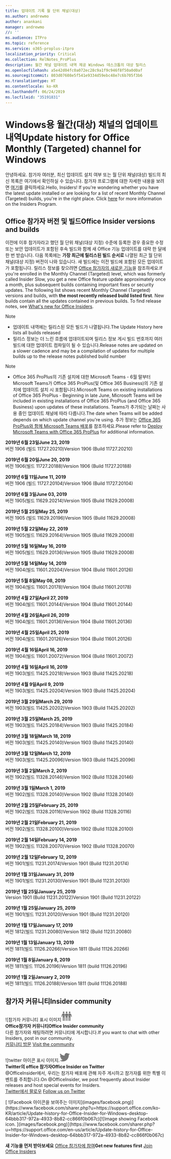 ```yaml
---
title: 업데이트 기록 월 단위 채널(대상)
ms.author: andrewmo
author: anankani
manager: andrewmo
//: ''
ms.audience: ITPro
ms.topic: reference
ms.service: o365-proplus-itpro
localization_priority: Critical
ms.collection: RelNotes_ProPlus
description: 월간 채널 업데이트 내역 제공 Windows 데스크톱의 대상 릴리스
ms.openlocfilehash: a5e42d04fc0a072ec28c9a1f9c946f8f50a0d0af
ms.sourcegitcommit: 803d07608e5f541e9334d59ebc48e7c6b705f3b6
ms.translationtype: HT
ms.contentlocale: ko-KR
ms.lasthandoff: 06/24/2019
ms.locfileid: "35191831"
---
```

# <a name="update-history-for-office-monthly-targeted-channel-for-windows"></a><span data-ttu-id="ef71c-103">Windows용 월간(대상) 채널의 업데이트 내역</span><span class="sxs-lookup"><span data-stu-id="ef71c-103">Update history for Office Monthly (Targeted) channel for Windows</span></span>

<span data-ttu-id="ef71c-p101">안녕하세요. 참가자 여러분, 최신 업데이트 설치 여부 또는 월 단위 채널(대상) 빌드의 최신 목록은 여기에서 확인하실 수 있습니다. 참가자 프로그램에 대한 자세한 내용을 보려면 [여기](https://insider.office.com/)를 클릭하세요.</span><span class="sxs-lookup"><span data-stu-id="ef71c-p101">Hello, Insiders! If you're wondering whether you have the latest update installed or are looking for a list of recent Monthly Channel (Targeted) builds, you're in the right place. Click [here](https://insider.office.com/) for more information on the Insiders Program.</span></span>

## <a name="office-insider-versions-and-builds"></a><span data-ttu-id="ef71c-107">Office 참가자 버전 및 빌드</span><span class="sxs-lookup"><span data-stu-id="ef71c-107">Office Insider versions and builds</span></span>

<span data-ttu-id="ef71c-p102">이전에 이후 참가자라고 했던 월 단위 채널(대상 지정) 수준에 등록한 경우 중요한 수정 또는 보안 업데이트가 포함된 후속 빌드와 함께 새 Office 기능 업데이트를 대략 한 달에 한 번 받습니다. 다음 목록에는 **가장 최근에 릴리스된 빌드 순서로** 나열된 최근 월 단위 채널(대상 지정) 버전이 나와 있습니다. 새 빌드에는 이전 빌드에 포함된 모든 업데이트가 포함됩니다. 릴리스 정보를 찾으려면 [Office 참가자의 새로운 기능](https://support.office.com/ko-KR/article/what-s-new-for-office-insiders-c152d1e2-96ff-4ce9-8c14-e74e13847a24)을 참조하세요.</span><span class="sxs-lookup"><span data-stu-id="ef71c-p102">If you're enrolled in the Monthly Channel (Targeted) level, which was formerly called Insider Slow, you get a new Office feature update approximately once a month, plus subsequent builds containing important fixes or security updates. The following list shows recent Monthly Channel (Targeted) versions and builds, with **the most recently released build listed first**. New builds contain all the updates contained in previous builds. To find release notes, see [What's new for Office Insiders](https://support.office.com/en-us/article/what-s-new-for-office-insiders-c152d1e2-96ff-4ce9-8c14-e74e13847a24).</span></span>

> [!NOTE]
> - <span data-ttu-id="ef71c-112">업데이트 내역에는 릴리스된 모든 빌드가 나열됩니다.</span><span class="sxs-lookup"><span data-stu-id="ef71c-112">The Update History here lists all builds released</span></span>
> - <span data-ttu-id="ef71c-113">릴리스 정보는 더 느린 흐름에 업데이트되며 릴리스 정보 게시 빌드 번호까지 여러 빌드에 대한 업데이트 컴파일이 될 수 있습니다.</span><span class="sxs-lookup"><span data-stu-id="ef71c-113">Release notes are updated on a slower cadence and may be a compilation of updates for multiple builds up to the release notes published build number</span></span>

 > [!NOTE]
> - <span data-ttu-id="ef71c-114">Office 365 ProPlus의 기존 설치에 대한 Microsoft Teams - 6월 말부터 Microsoft Teams가 Office 365 ProPlus(및 Office 365 Business)의 기존 설치에 업데이트 설치 시 포함됩니다.</span><span class="sxs-lookup"><span data-stu-id="ef71c-114">Microsoft Teams on existing installations of Office 365 ProPlus - Beginning in late June, Microsoft Teams will be included in existing installations of Office 365 ProPlus (and Office 365 Business) upon updates of these installations.</span></span> <span data-ttu-id="ef71c-115">Teams가 추가되는 날짜는 사용 중인 업데이트 채널에 따라 다릅니다.</span><span class="sxs-lookup"><span data-stu-id="ef71c-115">The date when Teams will be added depends on which update channel you're using.</span></span> <span data-ttu-id="ef71c-116">추가 정보는 [Office 365 ProPlus와 함께 Microsoft Teams 배포](https://docs.microsoft.com/ko-KR/deployoffice/teams-install)를 참조하세요.</span><span class="sxs-lookup"><span data-stu-id="ef71c-116">Please refer to [Deploy Microsoft Teams with Office 365 ProPlus](https://docs.microsoft.com/en-us/deployoffice/teams-install) for additional information.</span></span>

[//]: # (제거하지 마십시오)

<span data-ttu-id="ef71c-118">**2019년 6월 23일**</span><span class="sxs-lookup"><span data-stu-id="ef71c-118">**June 23, 2019**</span></span><br/>
<span data-ttu-id="ef71c-119">버전 1906 (빌드 11727.20210)</span><span class="sxs-lookup"><span data-stu-id="ef71c-119">Version 1906 (Build 11727.20210)</span></span><br/>

<span data-ttu-id="ef71c-120">**2019년 6월 20일**</span><span class="sxs-lookup"><span data-stu-id="ef71c-120">**June 20, 2019**</span></span><br/>
<span data-ttu-id="ef71c-121">버전 1906(빌드 11727.20188)</span><span class="sxs-lookup"><span data-stu-id="ef71c-121">Version 1906 (Build 11727.20188)</span></span><br/>

<span data-ttu-id="ef71c-122">**2019년 6월 11일**</span><span class="sxs-lookup"><span data-stu-id="ef71c-122">**June 11, 2019**</span></span><br/>
<span data-ttu-id="ef71c-123">버전 1906 (빌드 11727.20104)</span><span class="sxs-lookup"><span data-stu-id="ef71c-123">Version 1906 (Build 11727.20104)</span></span><br/>

<span data-ttu-id="ef71c-124">**2019년 6월 3일**</span><span class="sxs-lookup"><span data-stu-id="ef71c-124">**June 03, 2019**</span></span><br/>
<span data-ttu-id="ef71c-125">버전 1905(빌드 11629.20214)</span><span class="sxs-lookup"><span data-stu-id="ef71c-125">Version 1905 (Build 11629.20008)</span></span><br/>

<span data-ttu-id="ef71c-126">**2019년 5월 25일**</span><span class="sxs-lookup"><span data-stu-id="ef71c-126">**May 25, 2019**</span></span><br/>
<span data-ttu-id="ef71c-127">버전 1905 (빌드 11629.20196)</span><span class="sxs-lookup"><span data-stu-id="ef71c-127">Version 1905 (Build 11629.20008)</span></span><br/>

<span data-ttu-id="ef71c-128">**2019년 5월 22일**</span><span class="sxs-lookup"><span data-stu-id="ef71c-128">**May 22, 2019**</span></span><br/> <span data-ttu-id="ef71c-129">버전 1905(빌드 11629.20164)</span><span class="sxs-lookup"><span data-stu-id="ef71c-129">Version 1905 (Build 11629.20008)</span></span><br/>

<span data-ttu-id="ef71c-130">**2019년 5월 16일**</span><span class="sxs-lookup"><span data-stu-id="ef71c-130">**May 16, 2019**</span></span><br/>
<span data-ttu-id="ef71c-131">버전 1905(빌드 11629.20136)</span><span class="sxs-lookup"><span data-stu-id="ef71c-131">Version 1905 (Build 11629.20008)</span></span><br/>

<span data-ttu-id="ef71c-132">**2019년 5월 14일**</span><span class="sxs-lookup"><span data-stu-id="ef71c-132">**May 14, 2019**</span></span><br/>
<span data-ttu-id="ef71c-133">버전 1904(빌드 11601.20204)</span><span class="sxs-lookup"><span data-stu-id="ef71c-133">Version 1904 (Build 11601.20126)</span></span><br/>

<span data-ttu-id="ef71c-134">**2019년 5월 8일**</span><span class="sxs-lookup"><span data-stu-id="ef71c-134">**May 08, 2019**</span></span><br/>
<span data-ttu-id="ef71c-135">버전 1904(빌드 11601.20178)</span><span class="sxs-lookup"><span data-stu-id="ef71c-135">Version 1904 (Build 11601.20178)</span></span><br/>

<span data-ttu-id="ef71c-136">**2019년 4월 27일**</span><span class="sxs-lookup"><span data-stu-id="ef71c-136">**April 27, 2019**</span></span><br/>
<span data-ttu-id="ef71c-137">버전 1904(빌드 11601.20144)</span><span class="sxs-lookup"><span data-stu-id="ef71c-137">Version 1904 (Build 11601.20144)</span></span><br/>

<span data-ttu-id="ef71c-138">**2019년 4월 26일**</span><span class="sxs-lookup"><span data-stu-id="ef71c-138">**April 26, 2019**</span></span><br/>
<span data-ttu-id="ef71c-139">버전 1904(빌드 11601.20136)</span><span class="sxs-lookup"><span data-stu-id="ef71c-139">Version 1904 (Build 11601.20136)</span></span><br/>

<span data-ttu-id="ef71c-140">**2019년 4월 25일**</span><span class="sxs-lookup"><span data-stu-id="ef71c-140">**April 25, 2019**</span></span><br/>
<span data-ttu-id="ef71c-141">버전 1904(빌드 11601.20126)</span><span class="sxs-lookup"><span data-stu-id="ef71c-141">Version 1904 (Build 11601.20126)</span></span><br/>

<span data-ttu-id="ef71c-142">**2019년 4월 16일**</span><span class="sxs-lookup"><span data-stu-id="ef71c-142">**April 16, 2019**</span></span><br/>
<span data-ttu-id="ef71c-143">버전 1904(빌드 11601.20072)</span><span class="sxs-lookup"><span data-stu-id="ef71c-143">Version 1904 (Build 11601.20072)</span></span><br/>

<span data-ttu-id="ef71c-144">**2019년 4월 16일**</span><span class="sxs-lookup"><span data-stu-id="ef71c-144">**April 16, 2019**</span></span><br/>
<span data-ttu-id="ef71c-145">버전 1903(빌드 11425.20218)</span><span class="sxs-lookup"><span data-stu-id="ef71c-145">Version 1903 (Build 11425.20218)</span></span><br/>

<span data-ttu-id="ef71c-146">**2019년 4월 9일**</span><span class="sxs-lookup"><span data-stu-id="ef71c-146">**April 9, 2019**</span></span><br/>
<span data-ttu-id="ef71c-147">버전 1903(빌드 11425.20204)</span><span class="sxs-lookup"><span data-stu-id="ef71c-147">Version 1903 (Build 11425.20204)</span></span><br/>

<span data-ttu-id="ef71c-148">**2019년 3월 29일**</span><span class="sxs-lookup"><span data-stu-id="ef71c-148">**March 29, 2019**</span></span><br/> <span data-ttu-id="ef71c-149">버전 1903(빌드 11425.20202)</span><span class="sxs-lookup"><span data-stu-id="ef71c-149">Version 1903 (Build 11425.20202)</span></span><br/>

<span data-ttu-id="ef71c-150">**2019년 3월 25일**</span><span class="sxs-lookup"><span data-stu-id="ef71c-150">**March 25, 2019**</span></span><br/> <span data-ttu-id="ef71c-151">버전 1903(빌드 11425.20184)</span><span class="sxs-lookup"><span data-stu-id="ef71c-151">Version 1903 (Build 11425.20184)</span></span><br/>

<span data-ttu-id="ef71c-152">**2019년 3월 18일**</span><span class="sxs-lookup"><span data-stu-id="ef71c-152">**March 18, 2019**</span></span><br/> <span data-ttu-id="ef71c-153">버전 1903(빌드 11425.20140)</span><span class="sxs-lookup"><span data-stu-id="ef71c-153">Version 1903 (Build 11425.20140)</span></span><br/>

<span data-ttu-id="ef71c-154">**2019년 3월 12일**</span><span class="sxs-lookup"><span data-stu-id="ef71c-154">**March 12, 2019**</span></span><br/> <span data-ttu-id="ef71c-155">버전 1903(빌드 11425.20096)</span><span class="sxs-lookup"><span data-stu-id="ef71c-155">Version 1903 (Build 11425.20096)</span></span><br/>

<span data-ttu-id="ef71c-156">**2019년 3월 2일**</span><span class="sxs-lookup"><span data-stu-id="ef71c-156">**March 2, 2019**</span></span><br/> <span data-ttu-id="ef71c-157">버전 1902(빌드 11328.20146)</span><span class="sxs-lookup"><span data-stu-id="ef71c-157">Version 1902 (Build 11328.20146)</span></span><br/>

<span data-ttu-id="ef71c-158">**2019년 3월 1일**</span><span class="sxs-lookup"><span data-stu-id="ef71c-158">**March 1, 2019**</span></span><br/> <span data-ttu-id="ef71c-159">버전 1902(빌드 11328.20140)</span><span class="sxs-lookup"><span data-stu-id="ef71c-159">Version 1902 (Build 11328.20140)</span></span><br/>

<span data-ttu-id="ef71c-160">**2019년 2월 25일**</span><span class="sxs-lookup"><span data-stu-id="ef71c-160">**February 25, 2019**</span></span><br/> <span data-ttu-id="ef71c-161">버전 1902(빌드 11328.20116)</span><span class="sxs-lookup"><span data-stu-id="ef71c-161">Version 1902 (Build 11328.20116)</span></span><br/>

<span data-ttu-id="ef71c-162">**2019년 2월 21일**</span><span class="sxs-lookup"><span data-stu-id="ef71c-162">**February 21, 2019**</span></span><br/> <span data-ttu-id="ef71c-163">버전 1902(빌드 11328.20100)</span><span class="sxs-lookup"><span data-stu-id="ef71c-163">Version 1902 (Build 11328.20100)</span></span><br/>

<span data-ttu-id="ef71c-164">**2019년 2월 14일**</span><span class="sxs-lookup"><span data-stu-id="ef71c-164">**February 14, 2019**</span></span><br/> <span data-ttu-id="ef71c-165">버전 1902(빌드 11328.20070)</span><span class="sxs-lookup"><span data-stu-id="ef71c-165">Version 1902 (Build 11328.20070)</span></span><br/>

<span data-ttu-id="ef71c-166">**2019년 2월 12일**</span><span class="sxs-lookup"><span data-stu-id="ef71c-166">**February 12, 2019**</span></span><br/> <span data-ttu-id="ef71c-167">버전 1901(빌드 11231.20174)</span><span class="sxs-lookup"><span data-stu-id="ef71c-167">Version 1901 (Build 11231.20174)</span></span><br/>

<span data-ttu-id="ef71c-168">**2019년 1월 31일**</span><span class="sxs-lookup"><span data-stu-id="ef71c-168">**January 31, 2019**</span></span><br/> <span data-ttu-id="ef71c-169">버전 1901(빌드 11231.20130)</span><span class="sxs-lookup"><span data-stu-id="ef71c-169">Version 1901 (Build 11231.20130)</span></span><br/> 

<span data-ttu-id="ef71c-170">**2019년 1월 25일**</span><span class="sxs-lookup"><span data-stu-id="ef71c-170">**January 25, 2019**</span></span><br/> <span data-ttu-id="ef71c-171">Version 1901 (Build 11231.20122)</span><span class="sxs-lookup"><span data-stu-id="ef71c-171">Version 1901 (Build 11231.20122)</span></span><br/> 

<span data-ttu-id="ef71c-172">**2019년 1월 25일**</span><span class="sxs-lookup"><span data-stu-id="ef71c-172">**January 25, 2019**</span></span><br/> <span data-ttu-id="ef71c-173">버전 1901(빌드 11231.20120)</span><span class="sxs-lookup"><span data-stu-id="ef71c-173">Version 1901 (Build 11231.20120)</span></span><br/> 

<span data-ttu-id="ef71c-174">**2019년 1월 17일**</span><span class="sxs-lookup"><span data-stu-id="ef71c-174">**January 17, 2019**</span></span><br/> <span data-ttu-id="ef71c-175">버전 1812(빌드 11231.20080)</span><span class="sxs-lookup"><span data-stu-id="ef71c-175">Version 1812 (Build 11231.20080)</span></span><br/> 

<span data-ttu-id="ef71c-176">**2019년 1월 13일**</span><span class="sxs-lookup"><span data-stu-id="ef71c-176">**January 13, 2019**</span></span><br/> <span data-ttu-id="ef71c-177">버전 1811(빌드 11126.20266)</span><span class="sxs-lookup"><span data-stu-id="ef71c-177">Version 1811 (Build 11126.20266)</span></span><br/>

<span data-ttu-id="ef71c-178">**2019년 1월 8일**</span><span class="sxs-lookup"><span data-stu-id="ef71c-178">**January 8, 2019**</span></span><br/> <span data-ttu-id="ef71c-179">버전 1811(빌드 11126.20196)</span><span class="sxs-lookup"><span data-stu-id="ef71c-179">Version 1811 (build 11126.20196)</span></span><br/> 

<span data-ttu-id="ef71c-180">**2019년 1월 2일**</span><span class="sxs-lookup"><span data-stu-id="ef71c-180">**January 2, 2019**</span></span><br/> <span data-ttu-id="ef71c-181">버전 1811(빌드 11126.20188)</span><span class="sxs-lookup"><span data-stu-id="ef71c-181">Version 1811 (build 11126.20188)</span></span><br/> 


## <a name="insider-community"></a><span data-ttu-id="ef71c-182">참가자 커뮤니티</span><span class="sxs-lookup"><span data-stu-id="ef71c-182">Insider community</span></span>

<span data-ttu-id="ef71c-183">![참가자 커뮤니티 표시 이미지</span><span class="sxs-lookup"><span data-stu-id="ef71c-183">![Image showing insider community.</span></span> ](images/insidercommunity.png)<br/>
<span data-ttu-id="ef71c-184">**Office참가자 커뮤니티**</span><span class="sxs-lookup"><span data-stu-id="ef71c-184">**Office Insider community**</span></span><br/> <span data-ttu-id="ef71c-185">다른 참가자와 채팅하려면 커뮤니티에 게시합니다.</span><span class="sxs-lookup"><span data-stu-id="ef71c-185">If you want to chat with other Insiders, post in our community.</span></span><br/><span data-ttu-id="ef71c-186"> 
[커뮤니티 방문](https://go.microsoft.com/fwlink/?linkid=843493)</span><span class="sxs-lookup"><span data-stu-id="ef71c-186"> 
[Visit the community](https://go.microsoft.com/fwlink/?linkid=843493)</span></span><br/> 

<span data-ttu-id="ef71c-187">![twitter 아이콘 표시 이미지.</span><span class="sxs-lookup"><span data-stu-id="ef71c-187">![Image showing twitter icon.</span></span> ](images/twitter.png)<br/>
<span data-ttu-id="ef71c-188">**Twitter의 office 참가자**</span><span class="sxs-lookup"><span data-stu-id="ef71c-188">**Office Insider on Twitter**</span></span><br/> <span data-ttu-id="ef71c-189">@OfficeInsider에서, 우리는 참가자 배포에 관해 자주 게시하고 참가자를 위한 특별 이벤트를 주최합니다.</span><span class="sxs-lookup"><span data-stu-id="ef71c-189">On @OfficeInsider, we post frequently about Insider releases and host special events for Insiders.</span></span><br/><span data-ttu-id="ef71c-190"> 
[Twitter에서 팔로우](https://go.microsoft.com/fwlink/?linkid=717717)</span><span class="sxs-lookup"><span data-stu-id="ef71c-190"> 
[Follow us on Twitter](https://go.microsoft.com/fwlink/?linkid=717717)</span></span><br/> 

<span data-ttu-id="ef71c-191">
  [
  ![Facebook 아이콘을 보여주는 이미지](images/facebook.png)](https://www.facebook.com/sharer.php?u=https://support.office.com/ko-KR/article/Update-history-for-Office-Insider-for-Windows-desktop-64bbb317-972a-4933-8b82-cc866f0b067c)</span><span class="sxs-lookup"><span data-stu-id="ef71c-191">[![Image showing Facebook icon. ](images/facebook.png)](https://www.facebook.com/sharer.php?u=https://support.office.com/en-us/article/Update-history-for-Office-Insider-for-Windows-desktop-64bbb317-972a-4933-8b82-cc866f0b067c)</span></span>       


<span data-ttu-id="ef71c-192">**새 기능을 먼저 받아보세요**
[Office 참가자에 참여](https://insider.office.com/)</span><span class="sxs-lookup"><span data-stu-id="ef71c-192">**Get new features first**
[Join Office Insiders](https://insider.office.com/)</span></span>
